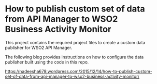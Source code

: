 # How to publish custom set of data from API Manager to WSO2 Business Activity Monitor

This project contains the required project files to create a custom data publisher for WSO2 API Manager. 

The following blog provides instructions on how to configure the data publisher built using the code in this repo.

https://nadeesha678.wordpress.com/2015/12/14/how-to-publish-custom-set-of-data-from-api-manager-to-wso2-business-activity-monitor/
